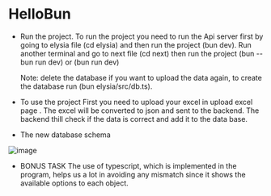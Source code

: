 # HelloBun
-	Run the project.
    To run the project you need to run the Api server first by going to elysia file (cd elysia) and then run the project (bun dev).
    Run another terminal and go to next file (cd next) then run the project (bun --bun run dev) or (bun run dev)

    Note: delete the database if you want to upload the data again, to create the database run (bun elysia/src/db.ts).

-	To use the project 
    First you need to upload your excel in upload excel page . The excel will be converted to json and sent to the backend. The backend thill check if the data is correct and add it to the data base.

-	The new database schema

![image](https://github.com/MohammedThan/HelloBun/assets/114520655/4becbb59-cf3f-4615-ad3b-cae1fdfcb966)

-	BONUS TASK
   The use of typescript, which is implemented in the program, helps us a lot in avoiding any mismatch since it shows the available options to each object. 
